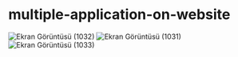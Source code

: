 # multiple-application-on-website
![Ekran Görüntüsü (1032)](https://github.com/Hakanlsk/multiple-application-on-website/assets/123507532/2d1aba27-f245-4278-b821-00c11ccc049d)
![Ekran Görüntüsü (1031)](https://github.com/Hakanlsk/multiple-application-on-website/assets/123507532/9343a453-cacd-4ee5-8271-c2b76fbf2c66)
![Ekran Görüntüsü (1033)](https://github.com/Hakanlsk/multiple-application-on-website/assets/123507532/8bde92aa-5fa1-4180-b14b-aaab5a8f1bff)
